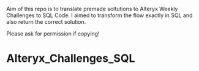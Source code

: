 Aim of this repo is to translate premade soltutions to Alteryx Weekly Challenges to SQL Code. I aimed to transform the flow exactly in SQL and also return the correct solution.

Please ask for permission if copying!

# Alteryx_Challenges_SQL
